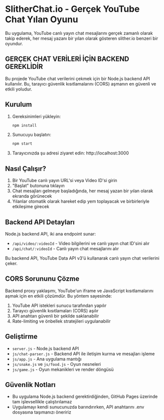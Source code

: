 # SlitherChat.io - Gerçek YouTube Chat Yılan Oyunu

Bu uygulama, YouTube canlı yayın chat mesajlarını gerçek zamanlı olarak takip ederek, her mesaj yazanı bir yılan olarak gösteren slither.io benzeri bir oyundur. 

## GERÇEK CHAT VERİLERİ İÇİN BACKEND GEREKLİDİR

Bu projede YouTube chat verilerini çekmek için bir Node.js backend API kullanılır. Bu, tarayıcı güvenlik kısıtlamalarını (CORS) aşmanın en güvenli ve etkili yoludur.

## Kurulum

1. Gereksinimleri yükleyin:
   ```bash
   npm install
   ```

2. Sunucuyu başlatın:
   ```bash
   npm start
   ```

3. Tarayıcınızda şu adresi ziyaret edin: http://localhost:3000

## Nasıl Çalışır?

1. Bir YouTube canlı yayın URL'si veya Video ID'si girin
2. "Başlat" butonuna tıklayın
3. Chat mesajları gelmeye başladığında, her mesaj yazan bir yılan olarak ekranda görünecek
4. Yılanlar otomatik olarak hareket edip yem toplayacak ve birbirleriyle etkileşime girecek

## Backend API Detayları

Node.js backend API, iki ana endpoint sunar:

- `/api/video/:videoId` - Video bilgilerini ve canlı yayın chat ID'sini alır
- `/api/chat/:videoId` - Canlı yayın chat mesajlarını alır

Bu backend API, YouTube Data API v3'ü kullanarak canlı yayın chat verilerini çeker.

## CORS Sorununu Çözme

Backend proxy yaklaşımı, YouTube'un iframe ve JavaScript kısıtlamalarını aşmak için en etkili çözümdür. Bu yöntem sayesinde:

1. YouTube API istekleri sunucu tarafından yapılır
2. Tarayıcı güvenlik kısıtlamaları (CORS) aşılır
3. API anahtarı güvenli bir şekilde saklanabilir
4. Rate-limiting ve önbellek stratejileri uygulanabilir

## Geliştirme

- `server.js` - Node.js backend API
- `js/chat-parser.js` - Backend API ile iletişim kurma ve mesajları işleme
- `js/app.js` - Ana uygulama mantığı
- `js/snake.js` ve `js/food.js` - Oyun nesneleri
- `js/game.js` - Oyun mekanikleri ve render döngüsü

## Güvenlik Notları

- Bu uygulama Node.js backend gerektirdiğinden, GitHub Pages üzerinde tam işlevsellikle çalıştırılamaz
- Uygulamayı kendi sunucunuzda barındırırken, API anahtarını .env dosyasına taşımanızı öneririz